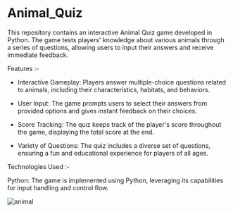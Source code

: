 # Animal_Quiz

This repository contains an interactive Animal Quiz game developed in Python. The game tests players' knowledge about various animals through a series of questions, allowing users to input their answers and receive immediate feedback.

Features :-

* Interactive Gameplay: Players answer multiple-choice questions related to animals, including their characteristics, habitats, and 
  behaviors.

* User Input: The game prompts users to select their answers from provided options and gives instant feedback on their choices.

* Score Tracking: The quiz keeps track of the player's score throughout the game, displaying the total score at the end.

* Variety of Questions: The quiz includes a diverse set of questions, ensuring a fun and educational experience for players of all ages.

Technologies Used :-

Python: The game is implemented using Python, leveraging its capabilities for input handling and control flow.

![animal](https://github.com/user-attachments/assets/83e86cda-7fdd-44e7-a7e3-fba5aa23e3b7)

